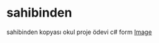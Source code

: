 # sahibinden
sahibinden kopyası okul proje ödevi c# form
[Image](https://github.com/Duoslow/sahibinden/raw/master/poster.png)
